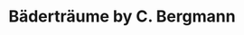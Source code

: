 ---
title: "Bäderträume by C. Bergmann"
url: /amstetten/baedertraeume-by-c-bergmann/
shop: Badezimmer
---